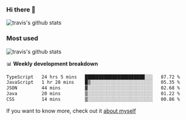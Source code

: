 ### Hi there 👋

<!--
**HondryTravis/HondryTravis** is a ✨ _special_ ✨ repository because its `README.md` (this file) appears on your GitHub profile.

Here are some ideas to get you started:

- 🔭 I’m currently working on ...
- 🌱 I’m currently learning ...
- 👯 I’m looking to collaborate on ...
- 🤔 I’m looking for help with ...
- 💬 Ask me about ...
- 📫 How to reach me: ...
- 😄 Pronouns: ...
- ⚡ Fun fact: ...
-->

![travis's github stats](https://github-readme-stats.vercel.app/api?username=HondryTravis&hide=stars)
### Most used
![travis's github stats](https://github-readme-stats.anuraghazra1.vercel.app/api/top-langs/?username=HondryTravis&layout=compact&hide_title=true)

📊 **Weekly development breakdown**

<!--START_SECTION:waka-->

```txt
TypeScript   24 hrs 5 mins   ██████████████████████░░░   87.72 %
JavaScript   1 hr 28 mins    █▒░░░░░░░░░░░░░░░░░░░░░░░   05.35 %
JSON         44 mins         ▓░░░░░░░░░░░░░░░░░░░░░░░░   02.68 %
Java         20 mins         ▒░░░░░░░░░░░░░░░░░░░░░░░░   01.22 %
CSS          14 mins         ▒░░░░░░░░░░░░░░░░░░░░░░░░   00.86 %
```

<!--END_SECTION:waka-->

If you want to know more, check out it [about myself](https://hondrytravis.github.io/)
